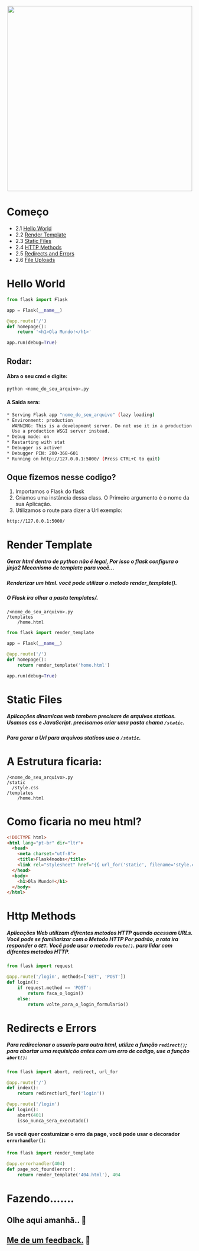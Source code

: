 <p align="center">
  <img src="https://miro.medium.com/max/6000/1*Ou6FFJJD3zhcIUU8wBZqIw.png" width="500">
</p>

# Começo

- 2.1 [Hello World](#Hello-World)
- 2.2 [Render Template](#Render-Template.md)
- 2.3 [Static Files](#Static-Files.md)
- 2.4 [HTTP Methods](#HTTP-Methods.md)
- 2.5 [Redirects and Errors](#Redirects-and-Errors.md)
- 2.6 [File Uploads](#File-Uploads.md)


# Hello World

```py
from flask import Flask

app = Flask(__name__)

@app.route('/')
def homepage():
	return '<h1>Ola Mundo!</h1>'

app.run(debug=True)
```
## Rodar:
#### Abra o seu cmd e digite:

```sh
python <nome_do_seu_arquivo>.py
```

#### A Saida sera:
```sh
* Serving Flask app "nome_do_seu_arquivo" (lazy loading)
* Environment: production
  WARNING: This is a development server. Do not use it in a production deployment.
  Use a production WSGI server instead.
* Debug mode: on
* Restarting with stat
* Debugger is active!
* Debugger PIN: 200-368-601
* Running on http://127.0.0.1:5000/ (Press CTRL+C to quit)
```

## Oque fizemos nesse codigo?
1. Importamos o Flask do flask
2. Criamos uma instância dessa class. O Primeiro argumento é o nome da sua Aplicação.
3. Utilizamos o route para dizer a Url exemplo:

```
http://127.0.0.1:5000/
````


# Render Template
##### Gerar html dentro de python não é legal, Por isso o flask configura o **jinja2 Mecanismo de template** para você...
##### Renderizar um html. você pode utilizar o metodo **render_template()**.
##### O Flask ira olhar a pasta **templates/**.

```
/<nome_do_seu_arquivo>.py
/templates
    /home.html
```

```py
from flask import render_template

app = Flask(__name__)

@app.route('/')
def homepage():
	return render_template('home.html')

app.run(debug=True)
```

# Static Files
##### Aplicações dinamicas web tambem precisam de arquivos staticos. Usamos css e JavaScript. precisamos criar uma pasta chama ``/static``.
##### Para gerar a Url para arquivos staticos use o ``/static``.

# A Estrutura ficaria:

```
/<nome_do_seu_arquivo>.py
/static
  /style.css
/templates
    /home.html
```

# Como ficaria no meu html?

```html
<!DOCTYPE html>
<html lang="pt-br" dir="ltr">
  <head>
    <meta charset="utf-8">
    <title>Flask4noobs</title>
    <link rel="stylesheet" href="{{ url_for('static', filename='style.css')}}">
  </head>
  <body>
    <h1>Ola Mundo!</h1>
  </body>
</html>
```

# Http Methods
##### Aplicações Web utilizam difrentes metodos HTTP quando acessam URLs. Você pode se familiarizar com o Metodo HTTP Por padrão, a rota ira responder o ``GET``. Você pode usar o metodo ``route()``. para lidar com difrentes metodos HTTP.

```py
from flask import request

@app.route('/login', methods=['GET', 'POST'])
def login():
    if request.method == 'POST':
        return faca_o_login()
    else:
        return volte_para_o_login_formulario()
```

# Redirects e Errors
##### Para redirecionar o usuario para outra html, utilize a função ``redirect()``; para abortar uma requisição antes com um erro de codigo, use a função ``abort()``:

```py
from flask import abort, redirect, url_for

@app.route('/')
def index():
    return redirect(url_for('login'))

@app.route('/login')
def login():
    abort(401)
    isso_nunca_sera_executado()
```

#### Se você quer costumizar o erro da page, você pode usar o decorador ``errorhandler()``:

```py
from flask import render_template

@app.errorhandler(404)
def page_not_found(error):
    return render_template('404.html'), 404
```

# Fazendo.......
## Olhe aqui amanhã.. :purple_heart:
## [Me de um feedback.](https://twitter.com/freazesss) :purple_heart:

